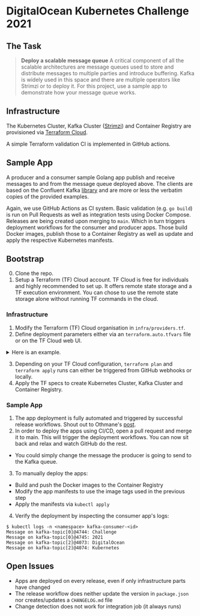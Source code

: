 # DigitalOcean Kubernetes Challenge 2021
## The Task
> **Deploy a scalable message queue**
> A critical component of all the scalable architectures are message queues used to store and
> distribute messages to multiple parties and introduce buffering. Kafka is widely used in
> this space and there are multiple operators like Strimzi or to deploy it. For this project,
> use a sample app to demonstrate how your message queue works.

## Infrastructure
The Kubernetes Cluster, Kafka Cluster ([Strimzi](https://strimzi.io)) and Container Registry are provisioned via [Terraform Cloud](https://app.terraform.io).

A simple Terraform validation CI is implemented in GitHub actions.

## Sample App
A producer and a consumer sample Golang app publish and receive messages to and from the message queue deployed above. The clients are based on the Confluent Kafka [library](https://github.com/confluentinc/confluent-kafka-go) and are more or less the verbatim copies of the provided examples.

Again, we use GitHub Actions as CI system. Basic validation (e.g. `go build`) is run on Pull Requests as well as integration tests using Docker Compose. Releases are being created upon merging to `main`. Which in turn triggers deployment workflows for the consumer and producer apps. Those build Docker images, publish those to a Container Registry as well as update and apply the respective Kubernetes manifests.

## Bootstrap
0. Clone the repo.
1. Setup a Terraform (TF) Cloud account. TF Cloud is free for individuals and highly recommended to set up. It offers remote state storage and a TF execution environment. You can chose to use the remote state storage alone without running TF commands in the cloud.

### Infrastructure
1. Modify the Terraform (TF) Cloud organisation in `infra/providers.tf`.
2. Define deployment parameters either via an `terraform.auto.tfvars` file or on the TF Cloud web UI. 
<details>
<summary>Here is an example.</summary>
<p>

```hcl
#### k8s-cluster
project   = "do-k8s-challenge-2021"
vpc_range = "10.0.0.0/24"
region    = "fra1"
node_pool = {
  size       = "s-2vcpu-2gb-amd"
  auto_scale = false
  node_count = 3
}

### strimzi-kafka
strimzi_version = "0.26.0"
namespace       = "kafka"
cluster = {
  kafka = {
    name         = "kafka-cluster"
    replicas     = 2
    storage      = 10
    delete_claim = true
  }
  zookeeper = {
    replicas     = 2
    storage      = 10
    delete_claim = true
  }
}
topic = {
  name       = "kafka-topic"
  partitions = 3
  replicas   = 1
}
```

</p>
</details>  

3. Depending on your TF Cloud configuration, `terraform plan` and `terraform apply` runs can either be triggered from GitHub webhooks or locally.
4. Apply the TF specs to create Kubernetes Cluster, Kafka Cluster and Container Registry.

### Sample App
1. The app deployment is fully automated and triggered by successful release workflows. Shout out to Othmane's [post](https://dev.to/othpwn/how-to-deploy-an-api-to-a-kubernetes-cluster-with-a-github-actions-ci-cd-workflow-km).
2. In order to deploy the apps using CI/CD, open a pull request and merge it to main. This will trigger the deployment workflows. You can now sit back and relax and watch GitHub do the rest.
  - You could simply change the message the producer is going to send to the Kafka queue.
3. To manually deploy the apps:
  - Build and push the Docker images to the Container Registry
  - Modify the app manifests to use the image tags used in the previous step
  - Apply the manifests via `kubectl apply`
4. Verify the deployment by inspecting the consumer app's logs:
```shell
$ kubectl logs -n <namespace> kafka-consumer-<id>
Message on kafka-topic[0]@4744: Challenge
Message on kafka-topic[0]@4745: 2021
Message on kafka-topic[2]@4073: DigitalOcean
Message on kafka-topic[2]@4074: Kubernetes
```

## Open Issues
- Apps are deployed on every release, even if only infrastructure parts have changed
- The release workflow does neither update the version in `package.json` nor creates/updates a `CHANGELOG.md` file
- Change detection does not work for integration job (it always runs)
